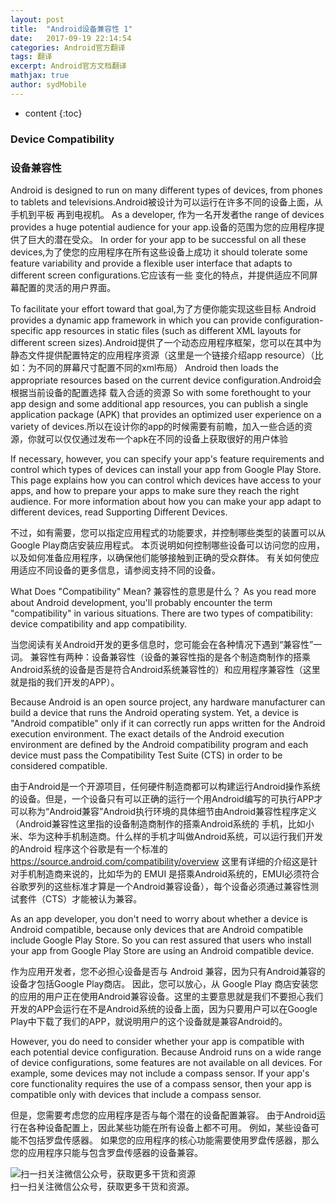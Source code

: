 ```yaml
---
layout: post    
title:  "Android设备兼容性 1"
date:   2017-09-19 22:14:54
categories: Android官方翻译
tags: 翻译
excerpt: Android官方文档翻译
mathjax: true
author: sydMobile
---
```

* content
{:toc}








### Device Compatibility
### 设备兼容性

Android is designed to run on many different types of devices, from phones to tablets and televisions.Android被设计为可以运行在许多不同的设备上面，从手机到平板 再到电视机。 As a developer, 作为一名开发者the range of devices provides a huge potential audience for your app.设备的范围为您的应用程序提供了巨大的潜在受众。 In order for your app to be successful on all these devices,为了使您的应用程序在所有这些设备上成功 it should tolerate some feature variability and provide a flexible user interface that adapts to different screen configurations.它应该有一些 变化的特点，并提供适应不同屏幕配置的灵活的用户界面。

To facilitate your effort toward that goal,为了方便你能实现这些目标 Android provides a dynamic app framework in which you can provide configuration-specific app resources in static files (such as different XML layouts for different screen sizes).Android提供了一个动态应用程序框架，您可以在其中为静态文件提供配置特定的应用程序资源（这里是一个链接介绍app resource）（比如：为不同的屏幕尺寸配置不同的xml布局） Android then loads the appropriate resources based on the current device configuration.Android会根据当前设备的配置选择 载入合适的资源 So with some forethought to your app design and some additional app resources, you can publish a single application package (APK) that provides an optimized user experience on a variety of devices.所以在设计你的app的时候需要有前瞻，加入一些合适的资源，你就可以仅仅通过发布一个apk在不同的设备上获取很好的用户体验

If necessary, however, you can specify your app's feature requirements and control which types of devices can install your app from Google Play Store. This page explains how you can control which devices have access to your apps, and how to prepare your apps to make sure they reach the right audience. For more information about how you can make your app adapt to different devices, read Supporting Different Devices.

不过，如有需要，您可以指定应用程式的功能要求，并控制哪些类型的装置可以从Google Play商店安装应用程式。 本页说明如何控制哪些设备可以访问您的应用，以及如何准备应用程序，以确保他们能够接触到正确的受众群体。 有关如何使应用适应不同设备的更多信息，请参阅支持不同的设备。

What Does "Compatibility" Mean? 兼容性的意思是什么？
As you read more about Android development, you'll probably encounter the term "compatibility" in various situations. There are two types of compatibility: device compatibility and app compatibility.

当您阅读有关Android开发的更多信息时，您可能会在各种情况下遇到“兼容性”一词。 兼容性有两种：设备兼容性（设备的兼容性指的是各个制造商制作的搭乘Android系统的设备是否是符合Android系统兼容性的）和应用程序兼容性（这里 就是指的我们开发的APP）。

Because Android is an open source project, any hardware manufacturer can build a device that runs the Android operating system. Yet, a device is "Android compatible" only if it can correctly run apps written for the Android execution environment. The exact details of the Android execution environment are defined by the Android compatibility program and each device must pass the Compatibility Test Suite (CTS) in order to be considered compatible.

由于Android是一个开源项目，任何硬件制造商都可以构建运行Android操作系统的设备。但是，一个设备只有可以正确的运行一个用Android编写的可执行APP才可以称为“Android兼容”Android执行环境的具体细节由Android兼容性程序定义（Android兼容性这里指的设备制造商制作的搭乘Android系统的 手机，比如小米、华为这种手机制造商。什么样的手机才叫做Android系统，可以运行我们开发的Android 程序这个谷歌是有一个标准的 https://source.android.com/compatibility/overview 这里有详细的介绍这是针对手机制造商来说的，比如华为的 EMUI 是搭乘Android系统的，EMUI必须符合谷歌罗列的这些标准才算是一个Android兼容设备），每个设备必须通过兼容性测试套件（CTS）才能被认为兼容。

As an app developer, you don't need to worry about whether a device is Android compatible, because only devices that are Android compatible include Google Play Store. So you can rest assured that users who install your app from Google Play Store are using an Android compatible device.

作为应用开发者，您不必担心设备是否与 Android 兼容，因为只有Android兼容的设备才包括Google Play商店。 因此，您可以放心，从 Google Play 商店安装您的应用的用户正在使用Android兼容设备。这里的主要意思就是我们不要担心我们开发的APP会运行在不是Android系统的设备上面，因为只要用户可以在Google Play中下载了我们的APP，就说明用户的这个设备就是兼容Android的。

However, you do need to consider whether your app is compatible with each potential device configuration. Because Android runs on a wide range of device configurations, some features are not available on all devices. For example, some devices may not include a compass sensor. If your app's core functionality requires the use of a compass sensor, then your app is compatible only with devices that include a compass sensor.

但是，您需要考虑您的应用程序是否与每个潜在的设备配置兼容。 由于Android运行在各种设备配置上，因此某些功能在所有设备上都不可用。 例如，某些设备可能不包括罗盘传感器。 如果您的应用程序的核心功能需要使用罗盘传感器，那么您的应用程序只能与包含罗盘传感器的设备兼容。  


![扫一扫关注微信公众号，获取更多干货和资源](https://mmbiz.qlogo.cn/mmbiz_jpg/iaxvuHVYibOFiaZIWX4PfRUxzaXkZeYp2CHwE3eia2JcosveBO95eBX8icZa1ssej9O3q6QooDO1aJUlib8fuM2lGIhg/0?wx_fmt=jpeg)  
扫一扫关注微信公众号，获取更多干货和资源。
